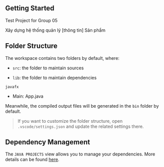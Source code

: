 ## Getting Started

Test Project for Group 05

Xây dựng hệ thống quản lý [thông tin] Sản phẩm

## Folder Structure

The workspace contains two folders by default, where:

- `src`: the folder to maintain sources

- `lib`: the folder to maintain dependencies

```
javafx

```

- Main: App.java

Meanwhile, the compiled output files will be generated in the `bin` folder by default.

> If you want to customize the folder structure, open `.vscode/settings.json` and update the related settings there.

## Dependency Management

The `JAVA PROJECTS` view allows you to manage your dependencies. More details can be found [here](https://github.com/microsoft/vscode-java-dependency#manage-dependencies).
